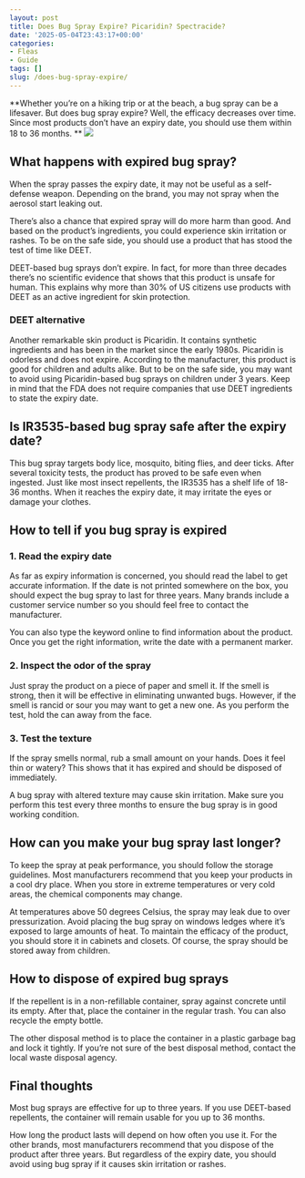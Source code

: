 ```yaml
---
layout: post
title: Does Bug Spray Expire? Picaridin? Spectracide?
date: '2025-05-04T23:43:17+00:00'
categories:
- Fleas
- Guide
tags: []
slug: /does-bug-spray-expire/
---
```


**Whether you’re on a hiking trip or at the beach, a bug spray can be a lifesaver. But does bug spray expire? Well, the efficacy decreases over time. Since most products don’t have an expiry date, you should use them within 18 to 36 months. **
![](/assets/img/img/)
## What happens with expired bug spray?
When the spray passes the expiry date, it may not be useful as a self-defense weapon. Depending on the brand, you may not spray when the aerosol start leaking out.

There’s also a chance that expired spray will do more harm than good. And based on the product’s ingredients, you could experience skin irritation or rashes. To be on the safe side, you should use a product that has stood the test of time like DEET.

DEET-based bug sprays don’t expire. In fact, for more than three decades there’s no scientific evidence that shows that this product is unsafe for human. This explains why more than 30% of US citizens use products with DEET as an active ingredient for skin protection.
### DEET alternative
Another remarkable skin product is Picaridin. It contains synthetic ingredients and has been in the market since the early 1980s. Picaridin is odorless and does not expire. According to the manufacturer, this product is good for children and adults alike. But to be on the safe side, you may want to avoid using Picaridin-based bug sprays on children under 3 years. Keep in mind that the FDA does not require companies that use DEET ingredients to state the expiry date.
## Is IR3535-based bug spray safe after the expiry date?
This bug spray targets body lice, mosquito, biting flies, and deer ticks. After several toxicity tests, the product has proved to be safe even when ingested. Just like most insect repellents, the IR3535 has a shelf life of 18-36 months. When it reaches the expiry date, it may irritate the eyes or damage your clothes.
## How to tell if you bug spray is expired
### 1. Read the expiry date
As far as expiry information is concerned, you should read the label to get accurate information. If the date is not printed somewhere on the box, you should expect the bug spray to last for three years. Many brands include a customer service number so you should feel free to contact the manufacturer.

You can also type the keyword online to find information about the product. Once you get the right information, write the date with a permanent marker.
### 2. Inspect the odor of the spray
Just spray the product on a piece of paper and smell it. If the smell is strong, then it will be effective in eliminating unwanted bugs. However, if the smell is rancid or sour you may want to get a new one. As you perform the test, hold the can away from the face.
### 3. Test the texture
If the spray smells normal, rub a small amount on your hands. Does it feel thin or watery? This shows that it has expired and should be disposed of immediately.

A bug spray with altered texture may cause skin irritation. Make sure you perform this test every three months to ensure the bug spray is in good working condition.
## How can you make your bug spray last longer?
To keep the spray at peak performance, you should follow the storage guidelines. Most manufacturers recommend that you keep your products in a cool dry place. When you store in extreme temperatures or very cold areas, the chemical components may change.

At temperatures above 50 degrees Celsius, the spray may leak due to over pressurization. Avoid placing the bug spray on windows ledges where it’s exposed to large amounts of heat. To maintain the efficacy of the product, you should store it in cabinets and closets. Of course, the spray should be stored away from children.
## How to dispose of expired bug sprays
If the repellent is in a non-refillable container, spray against concrete until its empty. After that, place the container in the regular trash. You can also recycle the empty bottle.

The other disposal method is to place the container in a plastic garbage bag and lock it tightly. If you’re not sure of the best disposal method, contact the local waste disposal agency.
## Final thoughts
Most bug sprays are effective for up to three years. If you use DEET-based repellents, the container will remain usable for you up to 36 months.

How long the product lasts will depend on how often you use it. For the other brands, most manufacturers recommend that you dispose of the product after three years. But regardless of the expiry date, you should avoid using bug spray if it causes skin irritation or rashes.
